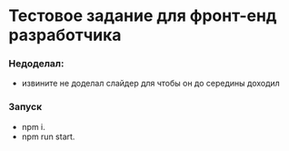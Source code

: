 # Тестовое задание для фронт-енд разработчика

### Недоделал:
- извините не доделал слайдер для чтобы он до середины доходил

### Запуск
- npm i.
- npm run start.